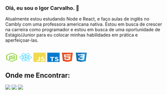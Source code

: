 ### Olá, eu sou o Igor Carvalho. 👋
<p>Atualmente estou estudando Node e React, e faço aulas de inglês no Cambly com uma professora americana nativa. Estou em busca de crescer na carreira como programador e estou em busca de uma oportunidade de Estágio/Junior para eu colocar minhas habilidades em prática e aperfeiçoar-las.</p>

<div style="display: inline_block"><br>
  <img align="center" alt="igor-node" height="30" width="40" src="https://raw.githubusercontent.com/devicons/devicon/master/icons/nodejs/nodejs-original.svg">
  <img align="center" alt="igor-React" height="30" width="40" src="https://raw.githubusercontent.com/devicons/devicon/master/icons/react/react-original.svg">
  <img align="center" alt="igor-Js" height="30" width="40" src="https://raw.githubusercontent.com/devicons/devicon/master/icons/javascript/javascript-plain.svg">
  <img align="center" alt="igor-Ts" height="30" width="40" src="https://raw.githubusercontent.com/devicons/devicon/master/icons/typescript/typescript-plain.svg">  
  <img align="center" alt="igor-HTML" height="30" width="40" src="https://raw.githubusercontent.com/devicons/devicon/master/icons/html5/html5-original.svg">
  <img align="center" alt="igor-CSS" height="30" width="40" src="https://raw.githubusercontent.com/devicons/devicon/master/icons/css3/css3-original.svg">
</div>

##
<h2>Onde me Encontrar:</h2>
<div> 
  <a href="https://www.instagram.com/ygaaaoo/" target="_blank"><img src="https://img.shields.io/badge/-Instagram-%23E4405F?style=for-the-badge&logo=instagram&logoColor=white" target="_blank"></a>
  <a href = "mailto:igordemacedo129@gmail.com"><img src="https://img.shields.io/badge/-Gmail-%23333?style=for-the-badge&logo=gmail&logoColor=white" target="_blank"></a>
  <a href="https://www.linkedin.com/in/igor-macedo-1b9558239/" target="_blank"><img src="https://img.shields.io/badge/-LinkedIn-%230077B5?style=for-the-badge&logo=linkedin&logoColor=white" target="_blank"></a> 
  
</div>

